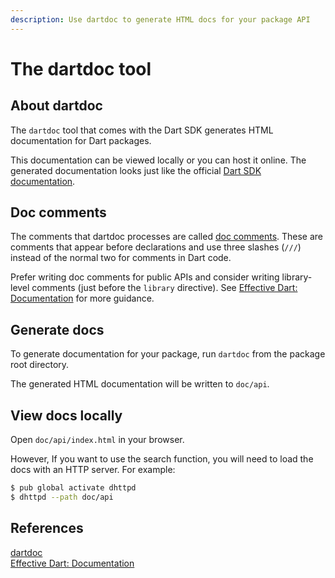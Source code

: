 ```yaml
---
description: Use dartdoc to generate HTML docs for your package API
---
```


# The dartdoc tool

## About dartdoc

The `dartdoc` tool that comes with the Dart SDK generates HTML documentation for Dart packages.

This documentation can be viewed locally or you can host it online. The generated documentation looks just like the official [Dart SDK documentation](https://api.dart.dev/).

## Doc comments

The comments that dartdoc processes are called [doc comments](https://dart.dev/guides/language/effective-dart/documentation#doc-comments). These are comments that appear before declarations and use three slashes \(`///`\) instead of the normal two for comments in Dart code.

Prefer writing doc comments for public APIs and consider writing library-level comments \(just before the `library` directive\). See [Effective Dart: Documentation](https://dart.dev/guides/language/effective-dart/documentation) for more guidance.

## Generate docs

To generate documentation for your package, run `dartdoc` from the package root directory.

The generated HTML documentation will be written to `doc/api`.

## View docs locally

Open `doc/api/index.html` in your browser.

However, If you want to use the search function, you will need to load the docs with an HTTP server. For example:

```bash
$ pub global activate dhttpd
$ dhttpd --path doc/api
```

## References

[dartdoc](https://pub.dev/packages/dartdoc)  
[Effective Dart: Documentation](https://dart.dev/guides/language/effective-dart/documentation)





